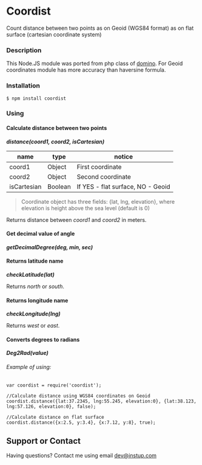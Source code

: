 # Coordist
Count distance between two points as on Geoid (WGS84 format) as on flat surface (cartesian coordinate system)

### Description
This Node.JS module was ported from php class of [domino](http://phpclub.ru/talk/threads/%D1%80%D0%B0%D1%81%D1%81%D1%82%D0%BE%D1%8F%D0%BD%D0%B8%D0%B5-%D0%BC%D0%B5%D0%B6%D0%B4%D1%83-%D0%B4%D0%B2%D1%83%D0%BC%D1%8F-%D1%82%D0%BE%D1%87%D0%BA%D0%B0%D0%BC%D0%B8-%D0%B7%D0%B5%D0%BC%D0%BB%D0%B8-%D0%B2-gps-%D0%BA%D0%BE%D0%BE%D1%80%D0%B4%D0%B8%D0%BD%D0%B0%D1%82%D0%B0%D1%85-%D1%81%D1%82%D0%B0%D0%BD%D0%B4%D0%B0%D1%80%D1%82%D0%B0-wgs84.54170/). For Geoid coordinates module has more accuracy than haversine formula.

### Installation
```
$ npm install coordist
```

### Using

#### Calculate distance between two points
**_distance(coord1, coord2, isCartesian)_**

|name|type|notice|
|----|------|------|
|coord1|Object|First coordinate|
|coord2|Object|Second coordinate|
|isCartesian|Boolean|If YES - flat surface, NO - Geoid|

> Coordinate object has three fields:
> {lat, lng, elevation}, where elevation is height above the sea level (default is 0)

Returns distance between *coord1* and *coord2* in meters.

#### Get decimal value of angle
**_getDecimalDegree(deg, min, sec)_**

#### Returns latitude name
**_checkLatitude(lat)_**

Returns *north* or *south*.

#### Returns longitude name
**_checkLongitude(lng)_**

Returns *west* or *east*.

#### Converts degrees to radians
**_Deg2Rad(value)_**

###### Example of using:

```
var coordist = require('coordist');

//Calculate distance using WGS84 coordinates on Geoid
coordist.distance({lat:37.2345, lng:55.245, elevation:0}, {lat:38.123, lng:57.126, elevation:0}, false);

//Calculate distance on flat surface
coordist.distance({x:2.5, y:3.4}, {x:7.12, y:8}, true);
```

## Support or Contact
Having questions? Contact me using email dev@instup.com
